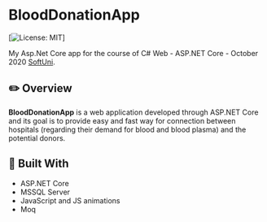 # BloodDonationApp

[![License: MIT](https://img.shields.io/badge/License-MIT-yellow.svg)]

My Asp.Net Core app for the course of C# Web - ASP.NET Core - October 2020 [SoftUni](https://softuni.bg/).

## :pencil2: Overview

**BloodDonationApp** is a web application developed through ASP.NET Core and its goal is to provide easy and fast way for connection between hospitals (regarding their demand for blood and blood plasma) and the potential donors.

## :hammer: Built With
- ASP.NET Core
- MSSQL Server
- JavaScript and JS animations
- Moq
